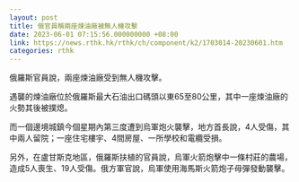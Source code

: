 ```yaml
---
layout: post
title: 俄官員稱兩座煉油廠被無人機攻擊
date: 2023-06-01 07:15:56.000000000 +08:00
link: https://news.rthk.hk/rthk/ch/component/k2/1703014-20230601.htm
categories: rthk
---
```


俄羅斯官員說，兩座煉油廠受到無人機攻擊。

遇襲的煉油廠位於俄羅斯最大石油出口碼頭以東65至80公里，其中一座煉油廠的火勢其後被撲熄。

而一個邊境城鎮今個星期內第三度遭到烏軍炮火襲擊，地方首長說，4人受傷，其中兩人留院；一座住宅樓宇、4間房屋、一所學校和電纜受損。

另外，在盧甘斯克地區，俄羅斯扶植的官員說，烏軍火箭炮擊中一條村莊的農場，造成5人喪生、19人受傷。俄方軍官說，烏軍使用海馬斯火箭炮子母彈發動襲擊。
